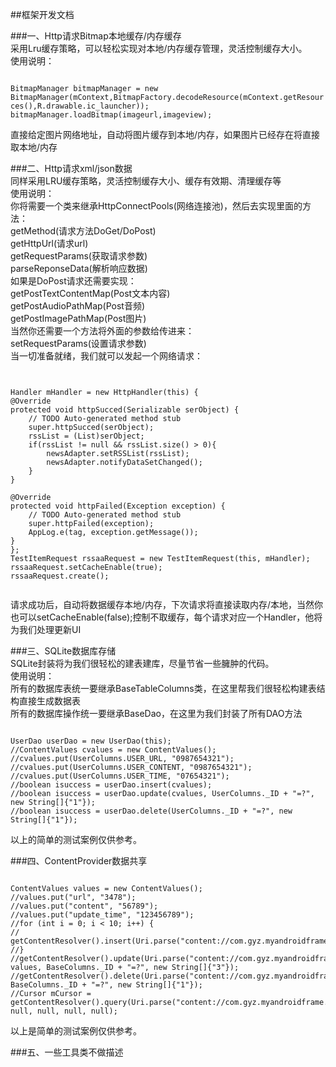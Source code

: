 ##框架开发文档

###一、Http请求Bitmap本地缓存/内存缓存<br />
采用Lru缓存策略，可以轻松实现对本地/内存缓存管理，灵活控制缓存大小。<br />
使用说明：<br />

<code>
BitmapManager bitmapManager = new BitmapManager(mContext,BitmapFactory.decodeResource(mContext.getResources(),R.drawable.ic_launcher));
bitmapManager.loadBitmap(imageurl,imageview);
</code>

直接给定图片网络地址，自动将图片缓存到本地/内存，如果图片已经存在将直接取本地/内存  <br />

###二、Http请求xml/json数据  <br />
同样采用LRU缓存策略，灵活控制缓存大小、缓存有效期、清理缓存等  <br />
使用说明：<br />
你将需要一个类来继承HttpConnectPools(网络连接池)，然后去实现里面的方法：<br />
getMethod(请求方法DoGet/DoPost)  <br />
getHttpUrl(请求url)  <br />
getRequestParams(获取请求参数)  <br />
parseReponseData(解析响应数据)  <br />
如果是DoPost请求还需要实现：  <br />
getPostTextContentMap(Post文本内容)  <br />
getPostAudioPathMap(Post音频)  <br />
getPostImagePathMap(Post图片)  <br />
当然你还需要一个方法将外面的参数给传进来：  <br />
setRequestParams(设置请求参数)  <br />
当一切准备就绪，我们就可以发起一个网络请求： <br />

<pre><code >

Handler mHandler = new HttpHandler(this) {
@Override
protected void httpSucced(Serializable serObject) {
	// TODO Auto-generated method stub
	super.httpSucced(serObject);
	rssList = (List<TestItem>)serObject;
	if(rssList != null && rssList.size() > 0){
		newsAdapter.setRSSList(rssList);
		newsAdapter.notifyDataSetChanged();
	}
}

@Override
protected void httpFailed(Exception exception) {
	// TODO Auto-generated method stub
	super.httpFailed(exception);
	AppLog.e(tag, exception.getMessage());
}
};
TestItemRequest rssaaRequest = new TestItemRequest(this, mHandler);
rssaaRequest.setCacheEnable(true);
rssaaRequest.create();
			
</code></pre>

请求成功后，自动将数据缓存本地/内存，下次请求将直接读取内存/本地，当然你也可以setCacheEnable(false);控制不取缓存，每个请求对应一个Handler，他将为我们处理更新UI  <br />

###三、SQLite数据库存储  <br />
SQLite封装将为我们很轻松的建表建库，尽量节省一些臃肿的代码。  <br />
使用说明： <br />
所有的数据库表统一要继承BaseTableColumns类，在这里帮我们很轻松构建表结构直接生成数据表  <br />
所有的数据库操作统一要继承BaseDao，在这里为我们封装了所有DAO方法  <br />

<pre><code >
UserDao userDao = new UserDao(this);
//ContentValues cvalues = new ContentValues();
//cvalues.put(UserColumns.USER_URL, "0987654321");
//cvalues.put(UserColumns.USER_CONTENT, "0987654321");
//cvalues.put(UserColumns.USER_TIME, "07654321");
//boolean isuccess = userDao.insert(cvalues);   
//boolean isuccess = userDao.update(cvalues, UserColumns._ID + "=?", new String[]{"1"});
//boolean isuccess = userDao.delete(UserColumns._ID + "=?", new String[]{"1"});
</code></pre>

以上的简单的测试案例仅供参考。<br />

###四、ContentProvider数据共享  <br />

<pre><code >
ContentValues values = new ContentValues();
//values.put("url", "3478");
//values.put("content", "56789");
//values.put("update_time", "123456789");
//for (int i = 0; i < 10; i++) {
//	getContentResolver().insert(Uri.parse("content://com.gyz.myandroidframe.dao/plugins"),values);
//}
//getContentResolver().update(Uri.parse("content://com.gyz.myandroidframe.dao/plugins"), values, BaseColumns._ID + "=?", new String[]{"3"});
//getContentResolver().delete(Uri.parse("content://com.gyz.myandroidframe.dao/plugins"), BaseColumns._ID + "=?", new String[]{"1"});
//Cursor mCursor = getContentResolver().query(Uri.parse("content://com.gyz.myandroidframe.dao/plugins"), null, null, null, null);
</code></pre>

以上是简单的测试案例仅供参考。<br />


###五、一些工具类不做描述<br /><br /><br />















